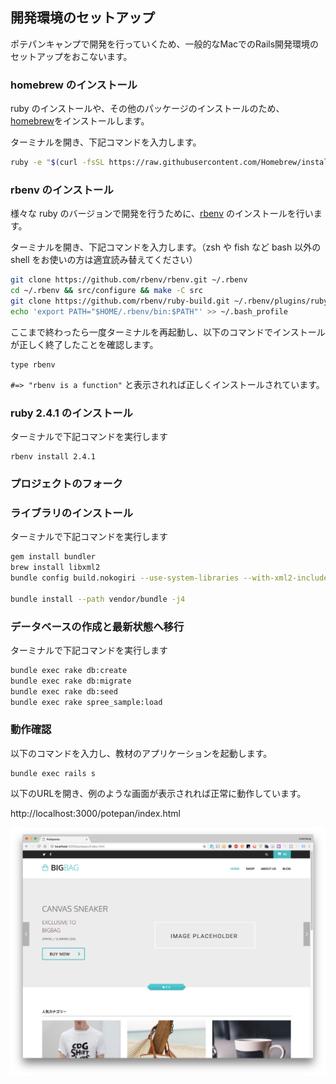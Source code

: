 ## 開発環境のセットアップ
ポテパンキャンプで開発を行っていくため、一般的なMacでのRails開発環境のセットアップをおこないます。

### homebrew のインストール
ruby のインストールや、その他のパッケージのインストールのため、[homebrew](https://brew.sh/index_ja.html)をインストールします。

ターミナルを開き、下記コマンドを入力します。

```bash
ruby -e "$(curl -fsSL https://raw.githubusercontent.com/Homebrew/install/master/install)"
```

### rbenv のインストール

様々な ruby のバージョンで開発を行うために、[rbenv](https://github.com/rbenv/rbenv) のインストールを行います。

ターミナルを開き、下記コマンドを入力します。（zsh や fish など bash 以外の shell をお使いの方は適宜読み替えてください）

```bash
git clone https://github.com/rbenv/rbenv.git ~/.rbenv
cd ~/.rbenv && src/configure && make -C src
git clone https://github.com/rbenv/ruby-build.git ~/.rbenv/plugins/ruby-build
echo 'export PATH="$HOME/.rbenv/bin:$PATH"' >> ~/.bash_profile
```

ここまで終わったら一度ターミナルを再起動し、以下のコマンドでインストールが正しく終了したことを確認します。

```
type rbenv
```

`#=> "rbenv is a function"` と表示されれば正しくインストールされています。


### ruby 2.4.1 のインストール

ターミナルで下記コマンドを実行します

```
rbenv install 2.4.1
```

### プロジェクトのフォーク



### ライブラリのインストール

ターミナルで下記コマンドを実行します

```bash
gem install bundler
brew install libxml2
bundle config build.nokogiri --use-system-libraries --with-xml2-include=$(brew --prefix libxml2)/include/libxml2

bundle install --path vendor/bundle -j4
```

### データベースの作成と最新状態へ移行

ターミナルで下記コマンドを実行します

```bash
bundle exec rake db:create
bundle exec rake db:migrate
bundle exec rake db:seed
bundle exec rake spree_sample:load
```

### 動作確認

以下のコマンドを入力し、教材のアプリケーションを起動します。

```
bundle exec rails s
```

以下のURLを開き、例のような画面が表示されれば正常に動作しています。

http://localhost:3000/potepan/index.html

![](docs/images/installation/first_view.png)
